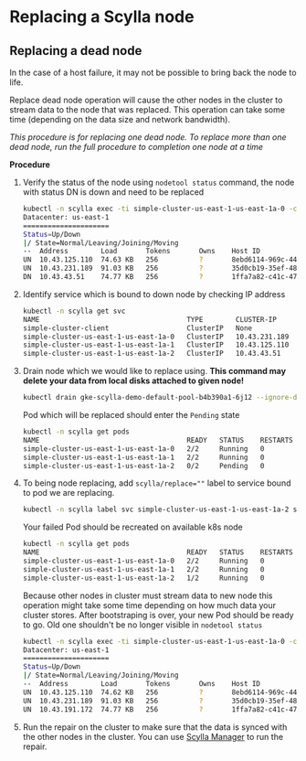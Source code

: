 # Replacing a Scylla node

## Replacing a dead node

In the case of a host failure, it may not be possible to bring back the node to life.

Replace dead node operation will cause the other nodes in the cluster to stream data to the node that was replaced.
This operation can take some time (depending on the data size and network bandwidth).

_This procedure is for replacing one dead node. To replace more than one dead node, run the full procedure to completion one node at a time_

**Procedure**

1. Verify the status of the node using `nodetool status` command, the node with status DN is down and need to be replaced
    ```bash
    kubectl -n scylla exec -ti simple-cluster-us-east-1-us-east-1a-0 -c scylla -- nodetool status
    Datacenter: us-east-1
    =====================
    Status=Up/Down
    |/ State=Normal/Leaving/Joining/Moving
    --  Address        Load       Tokens       Owns    Host ID                               Rack
    UN  10.43.125.110  74.63 KB   256          ?       8ebd6114-969c-44af-a978-87a4a6c65c3e  us-east-1a
    UN  10.43.231.189  91.03 KB   256          ?       35d0cb19-35ef-482b-92a4-b63eee4527e5  us-east-1a
    DN  10.43.43.51    74.77 KB   256          ?       1ffa7a82-c41c-4706-8f5f-4d45a39c7003  us-east-1a
    ```
1. Identify service which is bound to down node by checking IP address
    ```bash
    kubectl -n scylla get svc
    NAME                                    TYPE        CLUSTER-IP      EXTERNAL-IP   PORT(S)                                                           AGE
    simple-cluster-client                   ClusterIP   None            <none>        9180/TCP                                                          3h12m
    simple-cluster-us-east-1-us-east-1a-0   ClusterIP   10.43.231.189   <none>        7000/TCP,7001/TCP,7199/TCP,10001/TCP,9042/TCP,9142/TCP,9160/TCP   3h12m
    simple-cluster-us-east-1-us-east-1a-1   ClusterIP   10.43.125.110   <none>        7000/TCP,7001/TCP,7199/TCP,10001/TCP,9042/TCP,9142/TCP,9160/TCP   3h11m
    simple-cluster-us-east-1-us-east-1a-2   ClusterIP   10.43.43.51     <none>        7000/TCP,7001/TCP,7199/TCP,10001/TCP,9042/TCP,9142/TCP,9160/TCP   3h5m
    ```
1. Drain node which we would like to replace using. **This command may delete your data from local disks attached to given node!**
    ```bash
    kubectl drain gke-scylla-demo-default-pool-b4b390a1-6j12 --ignore-daemonsets --delete-local-data
    ```

   Pod which will be replaced should enter the `Pending` state
    ```bash
    kubectl -n scylla get pods
    NAME                                    READY   STATUS    RESTARTS   AGE
    simple-cluster-us-east-1-us-east-1a-0   2/2     Running   0          3h21m
    simple-cluster-us-east-1-us-east-1a-1   2/2     Running   0          3h19m
    simple-cluster-us-east-1-us-east-1a-2   0/2     Pending   0          8m14s
    ```
1. To being node replacing, add `scylla/replace=""` label to service bound to pod we are replacing.
    ```bash
    kubectl -n scylla label svc simple-cluster-us-east-1-us-east-1a-2 scylla/replace=""
    ```
   Your failed Pod should be recreated on available k8s node
    ```bash
    kubectl -n scylla get pods
    NAME                                    READY   STATUS    RESTARTS   AGE
    simple-cluster-us-east-1-us-east-1a-0   2/2     Running   0          3h27m
    simple-cluster-us-east-1-us-east-1a-1   2/2     Running   0          3h25m
    simple-cluster-us-east-1-us-east-1a-2   1/2     Running   0          9s
    ```
   Because other nodes in cluster must stream data to new node this operation might take some time depending on how much data your cluster stores.
   After bootstraping is over, your new Pod should be ready to go.
   Old one shouldn't be no longer visible in `nodetool status`
   ```bash
   kubectl -n scylla exec -ti simple-cluster-us-east-1-us-east-1a-0 -c scylla -- nodetool status
   Datacenter: us-east-1
   =====================
   Status=Up/Down
   |/ State=Normal/Leaving/Joining/Moving
   --  Address        Load       Tokens       Owns    Host ID                               Rack
   UN  10.43.125.110  74.62 KB   256          ?       8ebd6114-969c-44af-a978-87a4a6c65c3e  us-east-1a
   UN  10.43.231.189  91.03 KB   256          ?       35d0cb19-35ef-482b-92a4-b63eee4527e5  us-east-1a
   UN  10.43.191.172  74.77 KB   256          ?       1ffa7a82-c41c-4706-8f5f-4d45a39c7003  us-east-1a
   ```
1. Run the repair on the cluster to make sure that the data is synced with the other nodes in the cluster. 
   You can use [Scylla Manager](../manager.md) to run the repair.
